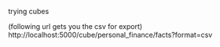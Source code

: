 trying cubes

(following url gets you the csv for export)
http://localhost:5000/cube/personal_finance/facts?format=csv
